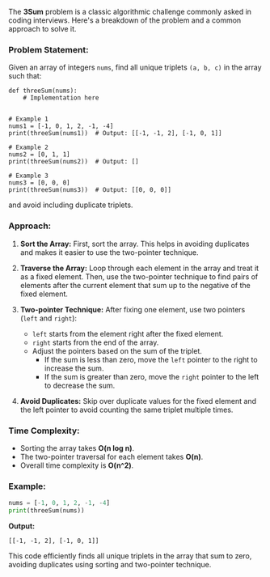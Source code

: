 The **3Sum** problem is a classic algorithmic challenge commonly asked in coding interviews. Here's a breakdown of the problem and a common approach to solve it.

### Problem Statement:
Given an array of integers `nums`, find all unique triplets `(a, b, c)` in the array such that:
```
def threeSum(nums):
    # Implementation here


# Example 1
nums1 = [-1, 0, 1, 2, -1, -4]
print(threeSum(nums1))  # Output: [[-1, -1, 2], [-1, 0, 1]]

# Example 2
nums2 = [0, 1, 1]
print(threeSum(nums2))  # Output: []

# Example 3
nums3 = [0, 0, 0]
print(threeSum(nums3))  # Output: [[0, 0, 0]]
```
and avoid including duplicate triplets.

### Approach:

1. **Sort the Array:** First, sort the array. This helps in avoiding duplicates and makes it easier to use the two-pointer technique.
   
2. **Traverse the Array:** Loop through each element in the array and treat it as a fixed element. Then, use the two-pointer technique to find pairs of elements after the current element that sum up to the negative of the fixed element.
   
3. **Two-pointer Technique:** After fixing one element, use two pointers (`left` and `right`):
   - `left` starts from the element right after the fixed element.
   - `right` starts from the end of the array.
   - Adjust the pointers based on the sum of the triplet.
     - If the sum is less than zero, move the `left` pointer to the right to increase the sum.
     - If the sum is greater than zero, move the `right` pointer to the left to decrease the sum.

4. **Avoid Duplicates:** Skip over duplicate values for the fixed element and the left pointer to avoid counting the same triplet multiple times.

### Time Complexity:
- Sorting the array takes **O(n log n)**.
- The two-pointer traversal for each element takes **O(n)**.
- Overall time complexity is **O(n^2)**.

### Example:

```python
nums = [-1, 0, 1, 2, -1, -4]
print(threeSum(nums))
```

**Output:**

```
[[-1, -1, 2], [-1, 0, 1]]
```

This code efficiently finds all unique triplets in the array that sum to zero, avoiding duplicates using sorting and two-pointer technique.
